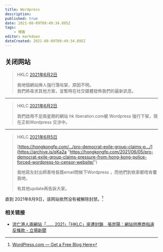 ```yaml
---
title: Wordpress
description:
published: true
date: 2021-08-09T09:49:34.895Z
tags:
    - 博客
editor: markdown
dateCreated: 2021-08-09T09:49:34.895Z
---
```


## 关闭网站

> HKLC [2021年6月2日](https://www.facebook.com/HKLiberationCoalition/photos/a.120537356852613/123329963240019/)
>
> 我哋個網站俾人強行落咗架，原因不明。<br>
> 我們將尋求其他方案，並暫時在社交媒體發佈我們的最新訊息。

---

> HKLC [2021年6月2日](https://www.facebook.com/HKLiberationCoalition/photos/a.120697460169936/123512289888453/)
>
> 我們啟用不足兩星期的網站 hk liberation.com被 Wordpress 強行下架，現在正和Wordpress 交涉中。

---

> HKLC [2021年6月5日](https://www.facebook.com/HKLiberationCoalition/posts/124289936477355)
>
> [https://hongkongfp.com/…/pro-democrat-exile-group-claims-p…/](https://archive.is/qKa2a "https://hongkongfp.com/2021/06/05/pro-democrat-exile-group-claims-pressure-from-hong-kong-police-forced-wordpress-to-censor-website/")
>
> 我地寫左封出師表咁長既email問候下Wordpress ，而他們到依家都唔肯覆我哋。
>
> 有其他update再告訴大家。

直到 2021年8月9日，该网站依然没有被解除封禁。[^wpbna]

[^wpbna]: [WordPress.com — Get a Free Blog Here](https://web.archive.org/web/20210603060010/https://hkliberationcoalition.wordpress.com/)

### 相关链接

+ [流亡港人兩網站「...... 2021」「HKLC」突遭封鎖　張崑陽：網站供應商指違反條款 - 立場新聞](https://web.archive.org/web/20210702122709/https://www.thestandnews.com/politics/流亡港人兩網站-香港%E7%B4%84章-2021-hklc-疑遭下架)
